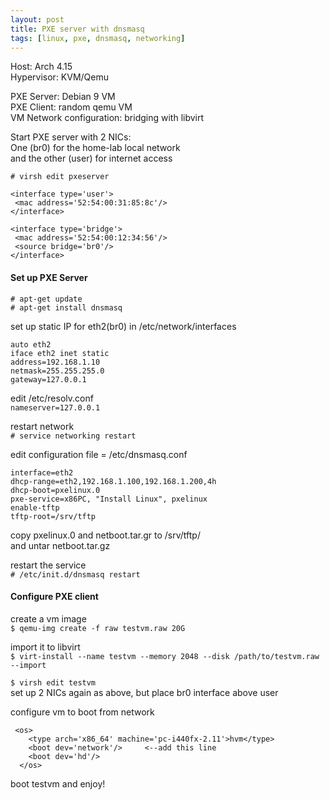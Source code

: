 ```yaml
---
layout: post
title: PXE server with dnsmasq
tags: [linux, pxe, dnsmasq, networking]
---
```


Host: Arch 4.15<br>
Hypervisor: KVM/Qemu

PXE Server: Debian 9 VM<br>
PXE Client: random qemu VM<br>
VM Network configuration: bridging with libvirt<br>

Start PXE server with 2 NICs:<br> 
One (br0) for the home-lab local network<br>
and the other (user) for internet access <br>
```
# virsh edit pxeserver

<interface type='user'>
 <mac address='52:54:00:31:85:8c'/>
</interface>

<interface type='bridge'>
 <mac address='52:54:00:12:34:56'/>
 <source bridge='br0'/>
</interface>
```

#### Set up PXE Server 
```
# apt-get update
# apt-get install dnsmasq
```
set up static IP for eth2(br0) in /etc/network/interfaces
```
auto eth2
iface eth2 inet static
address=192.168.1.10
netmask=255.255.255.0
gateway=127.0.0.1
```
edit /etc/resolv.conf<br>
`nameserver=127.0.0.1`

restart network<br>
`# service networking restart`

edit configuration file = /etc/dnsmasq.conf 
```
interface=eth2
dhcp-range=eth2,192.168.1.100,192.168.1.200,4h
dhcp-boot=pxelinux.0
pxe-service=x86PC, "Install Linux", pxelinux
enable-tftp
tftp-root=/srv/tftp
```
copy pxelinux.0 and netboot.tar.gr to /srv/tftp/<br>
and untar netboot.tar.gz

restart the service<br>
`# /etc/init.d/dnsmasq restart`

#### Configure PXE client

create a vm image<br>
`$ qemu-img create -f raw testvm.raw 20G`

import it to libvirt<br>
`$ virt-install --name testvm --memory 2048 --disk /path/to/testvm.raw --import`

`$ virsh edit testvm`<br>
set up 2 NICs again as above, but place br0 interface above user

configure vm to boot from network<br>
``` 
 <os>
    <type arch='x86_64' machine='pc-i440fx-2.11'>hvm</type>
    <boot dev='network'/>     <--add this line
    <boot dev='hd'/>
  </os>
```

boot testvm and enjoy!

